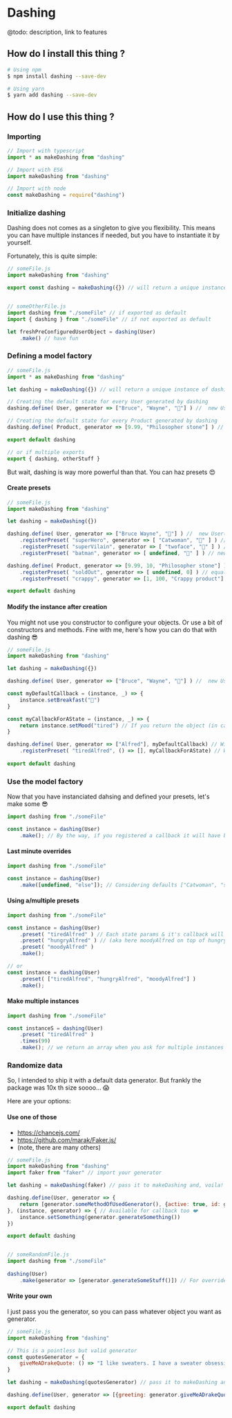 # Dashing
@todo: description, link to features

## How do I install this thing ?
```sh
# Using npm
$ npm install dashing --save-dev

# Using yarn
$ yarn add dashing --save-dev
```


## How do I use this thing ?
### Importing
```javascript
// Import with typescript
import * as makeDashing from "dashing"

// Import with ES6
import makeDashing from "dashing"

// Import with node
const makeDashing = require("dashing")
```

### Initialize dashing
Dashing does not comes as a singleton to give you flexibility. 
This means you can have multiple instances if needed, 
but you have to instantiate it by yourself.

Fortunately, this is quite simple:
```javascript
// someFile.js
import makeDashing from "dashing"

export const dashing = makeDashing({}) // will return a unique instance of dashing


// someOtherFile.js
import dashing from "./someFile" // if exported as default
import { dashing } from "./someFile" // if not exported as default

let freshPreConfiguredUserObject = dashing(User)
	.make() // have fun
```

### Defining a model factory
```javascript
// someFile.js
import * as makeDashing from "dashing"

let dashing = makeDashing({}) // will return a unique instance of dashing

// Creating the default state for every User generated by dashing
dashing.define( User, generator => ["Bruce", "Wayne", "🥞"] ) //  new User(Bruce, Wayne, 🥞)

// Creating the default state for every Product generated by dashing
dashing.define( Product, generator => [9.99, "Philosopher stone"] ) // equals new Product(9.99, "philospher stone")

export default dashing 

// or if multiple exports 
export { dashing, otherStuff }
```

But wait, dashing is way more powerful than that. You can haz presets 😍

#### Create presets
```javascript
// someFile.js
import makeDashing from "dashing"

let dashing = makeDashing({}) 

dashing.define( User, generator => ["Bruce Wayne", "🥞"] ) //  new User(Bruce, Wayne, 🥞)
	.registerPreset( "superHero", generator => [ "Catwoman", "🥛" ] ) //  new User(Catwoman, "🥛" )
	.registerPreset( "superVilain", generator => [ "twoface", "🍉" ] ) // new User( "twoface", "🍉" )
	.registerPreset( "batman", generator => [ undefined, "🍕" ] ) // new User( "Bruce Wayne", "🍕" )

dashing.define( Product, generator => [9.99, 10, "Philosopher stone"] ) // equals new Product(9.99, 10, "philospher stone")
	.registerPreset( "soldOut", generator => [ undefined, 0] ) // equals new Product(9.99, 0, "philospher stone")
	.registerPreset( "crappy", generator => [1, 100, "Crappy product"] ) // equals new Product(1, 100, "Crappy product)

export default dashing
```

#### Modify the instance after creation
You might not use you constructor to configure your objects. Or use a bit of constructors and methods. Fine with me, here's how you can do that with dashing 😎 

```javascript
// someFile.js
import makeDashing from "dashing"

let dashing = makeDashing({}) 

dashing.define( User, generator => ["Bruce", "Wayne", "🥞"] ) //  new User(Bruce, Wayne, 🥞)

const myDefaultCallback = (instance, _) => {
	instance.setBreakfast("🥞")
}

const myCallbackForAState = (instance, _) => {
    return instance.setMood("tired") // If you return the object (in case immutable or something, we will use it for the next process)
} 

dashing.define( User, generator => ["Alfred"], myDefaultCallback) // Will apply this cllback to every created instance
	.registerPreset( "tiredAlfred", () => [], myCallbackForAState) // Will apply this callback to instance generated with this state
	
export default dashing
````

### Use the model factory
Now that you have instanciated dahsing and defined your presets, let's make some 😎
```javascript
import dashing from "./someFile"

const instance = dashing(User)
	.make(); // By the way, if you registered a callback it will have been applied to the resulting instance 😁
````

#### Last minute overrides
```javascript
import dashing from "./someFile"

const instance = dashing(User)
	.make([undefined, "else"]); // Considering defaults ["Catwoman", "something"], will make new User("catwoman", "else")
````

#### Using a/multiple presets
```javascript
import dashing from "./someFile"

const instance = dashing(User)
 	.preset( "tiredAlfred" ) // Each state params & it's callback will be applied on top of the other in the oreder you asked for
	.preset( "hungryAlfred" ) // (aka here moodyAlfred on top of hungryAlfred which is applied on top of tiredAlfred
	.preset( "moodyAlfred" )
	.make();

// or
const instance = dashing(User)
 	.preset( ["tiredAlfred", "hungryAlfred", "moodyAlfred"] )
	.make();
````

#### Make multiple instances
```javascript
import dashing from "./someFile" 

const instanceS = dashing(User)
	.preset( "tiredAlfred" )
	.times(99)
	.make(); // we return an array when you ask for multiple instances 📦
````

### Randomize data 
So, I intended to ship it with a default data generator. But frankly the package was 10x th size soooo... 😱

Here are your options:
 
#### Use one of those
- https://chancejs.com/
- https://github.com/marak/Faker.js/
- (note, there are many others)

```javascript
// someFile.js
import makeDashing from "dashing"
import faker from "faker" // import your generator

let dashing = makeDashing(faker) // pass it to makeDashing and, voila! 🤑

dashing.define(User, generator => {
	return [generator.someMethodOfUsedGenerator(), {active: true, id: generator.makeMeSomeId()}]
}, (instance, generator) => { // Available for callback too ❤️
	instance.setSomething(generator.generateSomething())	
})

export default dashing


// someRandomFile.js
import dashing from "./someFile"
 
dashing(User)
	.make(generator => [generator.generateSomeStuff()]) // For overrides too 😍
````


#### Write your own
I just pass you the generator, so you can pass whatever object you want as generator.

```javascript
// someFile.js
import makeDashing from "dashing"

// This is a pointless but valid generator
const quotesGenerator = {
	giveMeADrakeQuote: () => "I like sweaters. I have a sweater obsession, I guess. -Drake"
}

let dashing = makeDashing(quotesGenerator) // pass it to makeDashing and, voila! 🤑

dashing.define(User, generator => [{greeting: generator.giveMeADrakeQuote()}])

export default dashing
````